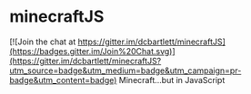 # minecraftJS

[![Join the chat at https://gitter.im/dcbartlett/minecraftJS](https://badges.gitter.im/Join%20Chat.svg)](https://gitter.im/dcbartlett/minecraftJS?utm_source=badge&utm_medium=badge&utm_campaign=pr-badge&utm_content=badge)
Minecraft...but in JavaScript
